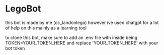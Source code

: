 # LegoBot
this bot is made by me (cc_landonlego) however ive used chatgpt for a lot of help on this mainly as a learning tool

to clone this bot, make sure to add an .env file with inside being
    TOKEN=YOUR_TOKEN_HERE
and replace 'YOUR_TOKEN_HERE' with your bot token